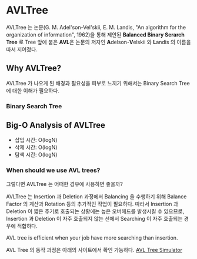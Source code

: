 # AVLTree

AVLTree 는 논문(G. M. Adel'son-Vel'skii, E. M. Landis, "An algorithm for the organization of information", 1962)을 통해 제안된 **Balanced Binary Serarch Tree** 로 Tree 앞에 붙은 **AVL**은 논문의 저자인 **A**delson-**V**elskii 와 **L**andis 의 이름을 따서 지어졌다.


## Why AVLTree?

AVLTree 가 나오게 된 배경과 필요성을 피부로 느끼기 위해서는 Binary Search Tree 에 대한 이해가 필요하다.

### Binary Search Tree




## Big-O Analysis of AVLTree

- 삽입 시간: O(logN)
- 삭제 시간: O(logN)
- 탐색 시간: O(logN)

### When should we use AVL trees?

그렇다면 AVLTree 는 어떠한 경우에 사용하면 좋을까?


AVLTree 는 Insertion 과 Deletion 과정에서 Balancing 을 수행하기 위해 Balance Factor 의 계산과 Rotation 등의 추가적인 작업이 필요하다. 따라서 Insertion 과 Deletion 이 짧은 주기로 호출되는 상황에는 높은 오버헤드를 발생시킬 수 있으므로, Insertion 과 Deletion 이 자주 호출되지 않는 선에서 Searching 이 자주 호출되는 경우에 적합하다.

AVL tree is efficient when your job have more searching than insertion.

AVL Tree 의 동작 과정은 아래의 사이트에서 확인 가능하다.
[AVL Tree Simulator](https://www.cs.usfca.edu/~galles/visualization/AVLtree.html)
